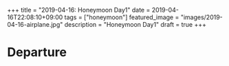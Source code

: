 +++
title =  "2019-04-16: Honeymoon Day1"
date = 2019-04-16T22:08:10+09:00
tags = ["honeymoon"]
featured_image = "images/2019-04-16-airplane.jpg"
description = "Honeymoon Day1"
draft = true
+++

<!--
ハネムーンの日程は以下のようにしました。
ロンドン4日、ウィンダミア4日、ニューカッスル1日、
エジンバラ1日、スカイ島3日、 トロント3日、ナイアガラ2日、
アナーバー1日、 ロンドン4日。

かなりタイトなスケジュールです。
移動が大変なので、事前に綿密に調査しました。
飛行機とホテル(最後のロンドン以外)は予約し、移動手段も把握しました。

持っていく荷物のパッキングも完了して、
受託手荷物は、前日に羽田空港まで発送しました。

準備万端です。
-->

# Departure


<!--
"images"ディレクトリが記事と同じレベルに置いてある場合、
画像を挿入するには、"../images/" と一段上の指定が必要になる。
以下は例。
![ANA-NH211](../images/airplane.jpg)
-->
